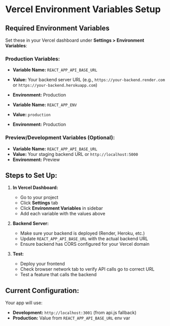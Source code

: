 # Vercel Environment Variables Setup

## Required Environment Variables

Set these in your Vercel dashboard under **Settings > Environment Variables**:

### Production Variables:
- **Variable Name:** `REACT_APP_API_BASE_URL`
- **Value:** Your backend server URL (e.g., `https://your-backend.render.com` or `https://your-backend.herokuapp.com`)
- **Environment:** Production

- **Variable Name:** `REACT_APP_ENV`
- **Value:** `production`
- **Environment:** Production

### Preview/Development Variables (Optional):
- **Variable Name:** `REACT_APP_API_BASE_URL`
- **Value:** Your staging backend URL or `http://localhost:5000`
- **Environment:** Preview

## Steps to Set Up:

1. **In Vercel Dashboard:**
   - Go to your project
   - Click **Settings** tab
   - Click **Environment Variables** in sidebar
   - Add each variable with the values above

2. **Backend Server:**
   - Make sure your backend is deployed (Render, Heroku, etc.)
   - Update `REACT_APP_API_BASE_URL` with the actual backend URL
   - Ensure backend has CORS configured for your Vercel domain

3. **Test:**
   - Deploy your frontend
   - Check browser network tab to verify API calls go to correct URL
   - Test a feature that calls the backend

## Current Configuration:
Your app will use:
- **Development:** `http://localhost:3001` (from api.js fallback)
- **Production:** Value from `REACT_APP_API_BASE_URL` env var